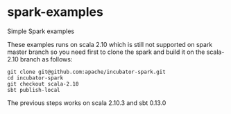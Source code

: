 spark-examples
==============

Simple Spark examples

These examples runs on scala 2.10 which is still not supported on spark master branch so you need first to clone the spark and build it on the scala-2.10 branch as follows:

```
git clone git@github.com:apache/incubator-spark.git
cd incubator-spark
git checkout scala-2.10
sbt publish-local
```

The previous steps works on scala 2.10.3 and sbt 0.13.0
